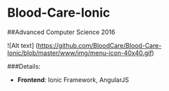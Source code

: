 # Blood-Care-Ionic 
##Advanced Computer Science 2016

![Alt text] (https://github.com/BloodCare/Blood-Care-Ionic/blob/master/www/img/menu-icon-40x40.gif)

###Details:
* **Frontend**: Ionic Framework, AngularJS
